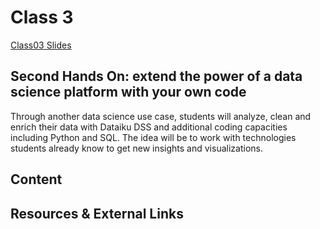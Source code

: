# Class 3
[Class03 Slides](https://docs.google.com/presentation/d/1PWLezFsOt33qWdSTMLza5naE2IHH3X3ofjcr7Rg5LOs/edit#slide=id.g7294067f54_0_0)

## Second Hands On: extend the power of a data science platform with your own code

Through another data science use case, students will analyze, clean and enrich their data with Dataiku DSS and additional coding capacities including Python and SQL. The idea will be to work with technologies students already know to get new insights and visualizations. 

## Content

## Resources & External Links
